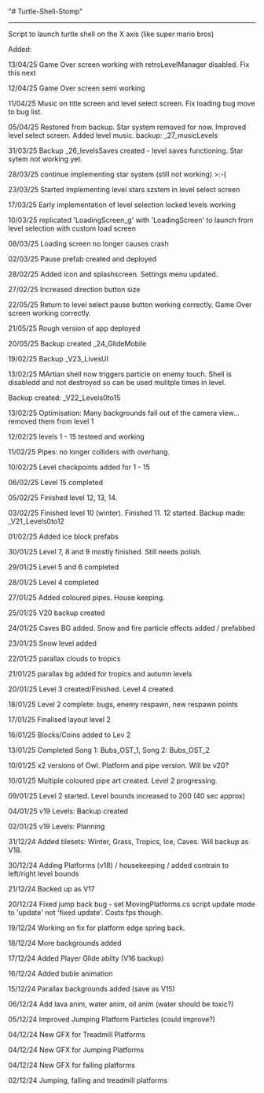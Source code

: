 "# Turtle-Shell-Stomp" 
__________________________

Script to launch turtle shell on the X axis (like super mario bros)

Added:

13/04/25 Game Over screen working with retroLevelManager disabled.  Fix this next

12/04/25 Game Over screen semi working

11/04/25 Music on title screen and level select screen.  Fix loading bug move to bug list.

05/04/25 Restored from backup.  Star system removed for now.  Improved level select screen. Added level music. backup: _27_musicLevels

31/03/25 Backup _26_levelsSaves created - level saves functioning.  Star sytem not working yet.

28/03/25 continue implementing star system (still not working) >:-(

23/03/25 Started implementing level stars szstem in level select screen

17/03/25 Early implementation of level selection locked levels working

10/03/25 replicated 'LoadingScreen_g' with 'LoadingScreen' to launch from level selection with custom load screen

08/03/25 Loading screen no longer causes crash

02/03/25 Pause prefab created and deployed

28/02/25 Added icon and splashscreen.  Settings menu updated.

27/02/25 Increased direction button size

22/05/25 Return to level select pause button working correctly.  Game Over screen working correctly.

21/05/25 Rough version of app deployed 

20/05/25 Backup created _24_GlideMobile

19/02/25 Backup _V23_LivesUI

13/02/25 MArtian shell now triggers particle on enemy touch.  Shell is disabledd and not destroyed so can be used mulitple times in level.

Backup created: _V22_Levels0to15

13/02/25 Optimisation: Many backgrounds fall out of the camera view... removed them from level 1

12/02/25 levels 1 - 15 testeed and working

11/02/25 Pipes: no longer colliders with overhang.

10/02/25 Level checkpoints added for 1 - 15

06/02/25 Level 15 completed

05/02/25 Finished level 12, 13, 14.

03/02/25 Finished level 10 (winter). Finished 11. 12 started. Backup made: _V21_Levels0to12

01/02/25 Added ice block prefabs

30/01/25 Level 7, 8 and 9 mostly finished.  Still needs polish.

29/01/25 Level 5 and 6 completed

28/01/25 Level 4 completed

27/01/25 Added coloured pipes.  House keeping.

25/01/25 V20 backup created

24/01/25 Caves BG added.  Snow and fire particle effects added / prefabbed

23/01/25 Snow level added

22/01/25 parallax clouds to tropics

21/01/25 parallax bg added for tropics and autumn levels

20/01/25 Level 3 created/Finished. Level 4 created.

18/01/25 Level 2 complete: bugs, enemy respawn, new respawn points

17/01/25 Finalised layout level 2

16/01/25 Blocks/Coins added to Lev 2

13/01/25 Completed Song 1: Bubs_OST_1, Song 2: Bubs_OST_2

10/01/25 x2 versions of Owl.  Platform and pipe version.  Will be v20?

10/01/25 Multiple coloured pipe art created.  Level 2 progressing.

09/01/25 Level 2 started. Level bounds increased to 200 (40 sec approx) 

04/01/25 v19 Levels: Backup created

02/01/25 v19 Levels: Planning

31/12/24 Added tilesets: Winter, Grass, Tropics, Ice, Caves.  Will backup as V18.

30/12/24 Adding Platforms (v18) / housekeeping / added contrain to left/right level bounds

21/12/24 Backed up as V17

20/12/24 Fixed jump back bug - set MovingPlatforms.cs script update mode to 'update' not 'fixed update'.  Costs fps though.

19/12/24 Working on fix for platform edge spring back.

18/12/24 More backgrounds added

17/12/24 Added Player Glide abilty (V16 backup)

16/12/24 Added buble animation

15/12/24 Parallax backgrounds added (save as V15)

06/12/24 Add lava anim, water anim, oil anim (water should be toxic?)

05/12/24 Improved Jumping Platform Particles (could improve?)

04/12/24 New GFX for Treadmill Platforms

04/12/24 New GFX for Jumping Platforms

04/12/24 New GFX for falling platforms

02/12/24 Jumping, falling and treadmill platforms



